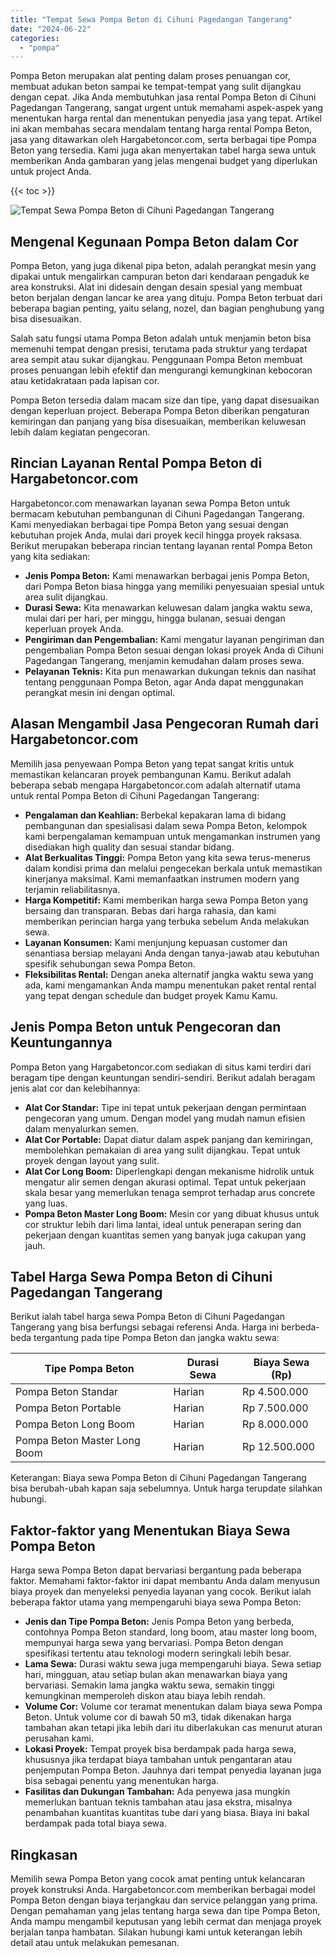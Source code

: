 ```yaml
---
title: "Tempat Sewa Pompa Beton di Cihuni Pagedangan Tangerang"
date: "2024-06-22"
categories: 
  - "pompa"
---
```




Pompa Beton merupakan alat penting dalam proses penuangan cor, membuat adukan beton sampai ke tempat-tempat yang sulit dijangkau dengan cepat. Jika Anda membutuhkan jasa rental Pompa Beton di Cihuni Pagedangan Tangerang, sangat urgent untuk memahami aspek-aspek yang menentukan harga rental dan menentukan penyedia jasa yang tepat. Artikel ini akan membahas secara mendalam tentang harga rental Pompa Beton, jasa yang ditawarkan oleh Hargabetoncor.com, serta berbagai tipe Pompa Beton yang tersedia. Kami juga akan menyertakan tabel harga sewa untuk memberikan Anda gambaran yang jelas mengenai budget yang diperlukan untuk project Anda.

{{< toc >}}

![Tempat Sewa Pompa Beton di Cihuni Pagedangan Tangerang](https://hargareadymixid.github.io/pompa/concrete-pump%20(27).png)

## Mengenal Kegunaan Pompa Beton dalam Cor

Pompa Beton, yang juga dikenal pipa beton, adalah perangkat mesin yang dipakai untuk mengalirkan campuran beton dari kendaraan pengaduk ke area konstruksi. Alat ini didesain dengan desain spesial yang membuat beton berjalan dengan lancar ke area yang dituju. Pompa Beton terbuat dari beberapa bagian penting, yaitu selang, nozel, dan bagian penghubung yang bisa disesuaikan.

Salah satu fungsi utama Pompa Beton adalah untuk menjamin beton bisa memenuhi tempat dengan presisi, terutama pada struktur yang terdapat area sempit atau sukar dijangkau. Penggunaan Pompa Beton membuat proses penuangan lebih efektif dan mengurangi kemungkinan kebocoran atau ketidakrataan pada lapisan cor.

Pompa Beton tersedia dalam macam size dan tipe, yang dapat disesuaikan dengan keperluan project. Beberapa Pompa Beton diberikan pengaturan kemiringan dan panjang yang bisa disesuaikan, memberikan keluwesan lebih dalam kegiatan pengecoran.

## Rincian Layanan Rental Pompa Beton di Hargabetoncor.com

Hargabetoncor.com menawarkan layanan sewa Pompa Beton untuk bermacam kebutuhan pembangunan di Cihuni Pagedangan Tangerang. Kami menyediakan berbagai tipe Pompa Beton yang sesuai dengan kebutuhan projek Anda, mulai dari proyek kecil hingga proyek raksasa. Berikut merupakan beberapa rincian tentang layanan rental Pompa Beton yang kita sediakan:

- **Jenis Pompa Beton:** Kami menawarkan berbagai jenis Pompa Beton, dari Pompa Beton biasa hingga yang memiliki penyesuaian spesial untuk area sulit dijangkau.
- **Durasi Sewa:** Kita menawarkan keluwesan dalam jangka waktu sewa, mulai dari per hari, per minggu, hingga bulanan, sesuai dengan keperluan proyek Anda.
- **Pengiriman dan Pengembalian:** Kami mengatur layanan pengiriman dan pengembalian Pompa Beton sesuai dengan lokasi proyek Anda di Cihuni Pagedangan Tangerang, menjamin kemudahan dalam proses sewa.
- **Pelayanan Teknis:** Kita pun menawarkan dukungan teknis dan nasihat tentang penggunaan Pompa Beton, agar Anda dapat menggunakan perangkat mesin ini dengan optimal.

## Alasan Mengambil Jasa Pengecoran Rumah dari Hargabetoncor.com

Memilih jasa penyewaan Pompa Beton yang tepat sangat kritis untuk memastikan kelancaran proyek pembangunan Kamu. Berikut adalah beberapa sebab mengapa Hargabetoncor.com adalah alternatif utama untuk rental Pompa Beton di Cihuni Pagedangan Tangerang:

- **Pengalaman dan Keahlian:** Berbekal kepakaran lama di bidang pembangunan dan spesialisasi dalam sewa Pompa Beton, kelompok kami berpengalaman kemampuan untuk mengamankan instrumen yang disediakan high quality dan sesuai standar bidang.
- **Alat Berkualitas Tinggi:** Pompa Beton yang kita sewa terus-menerus dalam kondisi prima dan melalui pengecekan berkala untuk memastikan kinerjanya maksimal. Kami memanfaatkan instrumen modern yang terjamin reliabilitasnya.
- **Harga Kompetitif:** Kami memberikan harga sewa Pompa Beton yang bersaing dan transparan. Bebas dari harga rahasia, dan kami memberikan perincian harga yang terbuka sebelum Anda melakukan sewa.
- **Layanan Konsumen:** Kami menjunjung kepuasan customer dan senantiasa bersiap melayani Anda dengan tanya-jawab atau kebutuhan spesifik sehubungan sewa Pompa Beton.
- **Fleksibilitas Rental:** Dengan aneka alternatif jangka waktu sewa yang ada, kami mengamankan Anda mampu menentukan paket rental rental yang tepat dengan schedule dan budget proyek Kamu Kamu.

## Jenis Pompa Beton untuk Pengecoran dan Keuntungannya

Pompa Beton yang Hargabetoncor.com sediakan di situs kami terdiri dari beragam tipe dengan keuntungan sendiri-sendiri. Berikut adalah beragam jenis alat cor dan kelebihannya:

- **Alat Cor Standar:** Tipe ini tepat untuk pekerjaan dengan permintaan pengecoran yang umum. Dengan model yang mudah namun efisien dalam menyalurkan semen.
- **Alat Cor Portable:** Dapat diatur dalam aspek panjang dan kemiringan, membolehkan pemakaian di area yang sulit dijangkau. Tepat untuk proyek dengan layout yang sulit.
- **Alat Cor Long Boom:** Diperlengkapi dengan mekanisme hidrolik untuk mengatur alir semen dengan akurasi optimal. Tepat untuk pekerjaan skala besar yang memerlukan tenaga semprot terhadap arus concrete yang luas.
- **Pompa Beton Master Long Boom:** Mesin cor yang dibuat khusus untuk cor struktur lebih dari lima lantai, ideal untuk penerapan sering dan pekerjaan dengan kuantitas semen yang banyak juga cakupan yang jauh.

## Tabel Harga Sewa Pompa Beton di Cihuni Pagedangan Tangerang

Berikut ialah tabel harga sewa Pompa Beton di Cihuni Pagedangan Tangerang yang bisa berfungsi sebagai referensi Anda. Harga ini berbeda-beda tergantung pada tipe Pompa Beton dan jangka waktu sewa:

| Tipe Pompa Beton | Durasi Sewa | Biaya Sewa (Rp) |
| --- | --- | --- |
| Pompa Beton Standar | Harian | Rp 4.500.000 |
| Pompa Beton Portable | Harian | Rp 7.500.000 |
| Pompa Beton Long Boom | Harian | Rp 8.000.000 |
| Pompa Beton Master Long Boom | Harian | Rp 12.500.000 |

Keterangan: Biaya sewa Pompa Beton di Cihuni Pagedangan Tangerang bisa berubah-ubah kapan saja sebelumnya. Untuk harga terupdate silahkan hubungi.

## Faktor-faktor yang Menentukan Biaya Sewa Pompa Beton

Harga sewa Pompa Beton dapat bervariasi bergantung pada beberapa faktor. Memahami faktor-faktor ini dapat membantu Anda dalam menyusun biaya proyek dan menyeleksi penyedia layanan yang cocok. Berikut ialah beberapa faktor utama yang mempengaruhi biaya sewa Pompa Beton:

- **Jenis dan Tipe Pompa Beton:** Jenis Pompa Beton yang berbeda, contohnya Pompa Beton standard, long boom, atau master long boom, mempunyai harga sewa yang bervariasi. Pompa Beton dengan spesifikasi tertentu atau teknologi modern seringkali lebih besar.
- **Lama Sewa:** Durasi waktu sewa juga mempengaruhi biaya. Sewa setiap hari, mingguan, atau setiap bulan akan menawarkan biaya yang bervariasi. Semakin lama jangka waktu sewa, semakin tinggi kemungkinan memperoleh diskon atau biaya lebih rendah.
- **Volume Cor:** Volume cor teramat menentukan dalam biaya sewa Pompa Beton. Untuk volume cor di bawah 50 m3, tidak dikenakan harga tambahan akan tetapi jika lebih dari itu diberlakukan cas menurut aturan perusahan kami.
- **Lokasi Proyek:** Tempat proyek bisa berdampak pada harga sewa, khususnya jika terdapat biaya tambahan untuk pengantaran atau penjemputan Pompa Beton. Jauhnya dari tempat penyedia layanan juga bisa sebagai penentu yang menentukan harga.
- **Fasilitas dan Dukungan Tambahan:** Ada penyewa jasa mungkin memerlukan bantuan teknis tambahan atau jasa ekstra, misalnya penambahan kuantitas kuantitas tube dari yang biasa. Biaya ini bakal berdampak pada total biaya sewa.

## Ringkasan

Memilih sewa Pompa Beton yang cocok amat penting untuk kelancaran proyek konstruksi Anda. Hargabetoncor.com memberikan berbagai model Pompa Beton dengan biaya terjangkau dan service pelanggan yang prima. Dengan pemahaman yang jelas tentang harga sewa dan tipe Pompa Beton, Anda mampu mengambil keputusan yang lebih cermat dan menjaga proyek berjalan tanpa hambatan. Silakan hubungi kami untuk keterangan lebih detail atau untuk melakukan pemesanan.
